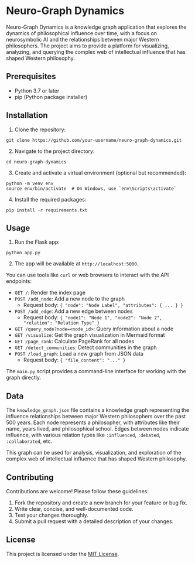 # Neuro-Graph Dynamics

Neuro-Graph Dynamics is a knowledge graph application that explores the dynamics of philosophical influence over time, with a focus on neurosymbolic AI and the relationships between major Western philosophers. The project aims to provide a platform for visualizing, analyzing, and querying the complex web of intellectual influence that has shaped Western philosophy.

## Prerequisites

- Python 3.7 or later
- pip (Python package installer)

## Installation

1. Clone the repository:

```
git clone https://github.com/your-username/neuro-graph-dynamics.git
```

2. Navigate to the project directory:

```
cd neuro-graph-dynamics
```

3. Create and activate a virtual environment (optional but recommended):

```
python -m venv env
source env/bin/activate  # On Windows, use `env\Scripts\activate`
```

4. Install the required packages:

```
pip install -r requirements.txt
```

## Usage

1. Run the Flask app:

```
python app.py
```

2. The app will be available at `http://localhost:5000`.

You can use tools like `curl` or web browsers to interact with the API endpoints:

- `GET /`: Render the index page
- `POST /add_node`: Add a new node to the graph
  - Request body: `{ "node": "Node Label", "attributes": { ... } }`
- `POST /add_edge`: Add a new edge between nodes
  - Request body: `{ "node1": "Node 1", "node2": "Node 2", "relation": "Relation Type" }`
- `GET /query_node?node=<node_id>`: Query information about a node
- `GET /visualize`: Get the graph visualization in Mermaid format
- `GET /page_rank`: Calculate PageRank for all nodes
- `GET /detect_communities`: Detect communities in the graph
- `POST /load_graph`: Load a new graph from JSON data
  - Request body: `{ "file_content": "..." }`

The `main.py` script provides a command-line interface for working with the graph directly.

## Data

The `knowledge_graph.json` file contains a knowledge graph representing the influence relationships between major Western philosophers over the past 500 years. Each node represents a philosopher, with attributes like their name, years lived, and philosophical school. Edges between nodes indicate influence, with various relation types like `:influenced`, `:debated`, `:collaborated`, etc.

This graph can be used for analysis, visualization, and exploration of the complex web of intellectual influence that has shaped Western philosophy.

## Contributing

Contributions are welcome! Please follow these guidelines:

1. Fork the repository and create a new branch for your feature or bug fix.
2. Write clear, concise, and well-documented code.
3. Test your changes thoroughly.
4. Submit a pull request with a detailed description of your changes.

## License

This project is licensed under the [MIT License](LICENSE).
